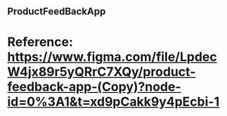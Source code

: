 ## ProductFeedBackApp
# Reference: https://www.figma.com/file/LpdecW4jx89r5yQRrC7XQy/product-feedback-app-(Copy)?node-id=0%3A1&t=xd9pCakk9y4pEcbi-1

